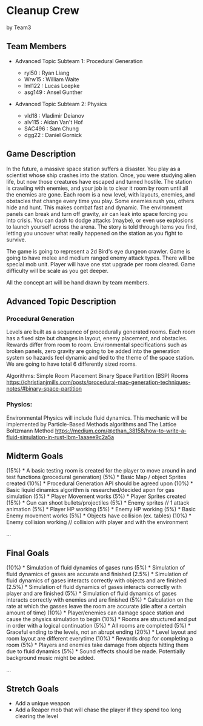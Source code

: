 # Cleanup Crew

by Team3

## Team Members
* Advanced Topic Subteam 1: Procedural Generation 
	 * ryl50 : Ryan Liang
     * Wrw15 : William Waite
  	 * lml122 : Lucas Loepke
     * asg149 : Ansel Gunther
   

* Advanced Topic Subteam 2: Physics
	* vld18 : Vladimir Deianov
	* alv115 : Aidan Van't Hof
	* SAC496 : Sam Chung
	* dgg22 : Daniel Gornick
	

## Game Description

In the future, a massive space station suffers a disaster. You play as a scientist whose ship crashes into the station. Once, you were studying alien life, but now those creatures have escaped and turned hostile. The station is crawling with enemies, and your job is to clear it room by room until all the enemies are gone. Each room is a new level, with layouts, enemies, and obstacles that change every time you play. Some enemies rush you, others hide and hunt. This makes combat fast and dynamic. The environment panels can break and turn off gravity, air can leak into space forcing you into crisis. You can dash to dodge attacks (maybe), or even use explosions to launch yourself across the arena. The story is told through items you find, letting you uncover what really happened on the station as you fight to survive.

The game is going to represent a 2d Bird's eye dungeon crawler. Game is going to have melee and medium ranged enemy attack types. There will be special mob unit. Player will have one stat upgrade per room cleared. Game difficulty will be scale as you get deeper.

All the concept art will be hand drawn by team members. 


## Advanced Topic Description

### Procedural Generation

Levels are built as a sequence of procedurally generated rooms. Each room has a fixed size but changes in layout, enemy placement, and obstacles. Rewards differ from room to room. Environmental specifications such as broken panels, zero gravity are going to be added into the generation system so hazards feel dynamic and tied to the theme of the space station.
We are going to have total 6 differently sized rooms.

Algorithms:
Simple Room Placement 
Binary Space Partition (BSP) Rooms
https://christianjmills.com/posts/procedural-map-generation-techniques-notes/#binary-space-partition
### Physics: 


 Environmental Physics will include fluid dynamics. This mechanic will be implemented by Particle-Based Methods algorithms and
The Lattice Boltzmann Method
https://medium.com/@ethan_38158/how-to-write-a-fluid-simulation-in-rust-lbm-1aaaee9c2a5a

## Midterm Goals
(15%) * A basic testing room is created for the player to move around in and test functions  (procedural generation)
(5%) * Basic Map / object Sprites created
(10%) * Procedural Generation API should be agreed upon
(10%) * Basic liquid dinamics algorithm is researched/decided apon for gas simulation
(5%) * Player Movement works
(5%) * Player Sprites created
(15%) * Gun can shoot bullets/projectiles
(5%) * Enemy sprites // 1 attack animation
(5%) * Player HP working
(5%) * Enemy HP working
(5%) * Basic Enemy movement works
(5%) * Objects have collision (ex. tables)
(10%) * Enemy collision working // collision with player and with the environment


...

## Final Goals

(10%) * Simulation of fluid dynamics of gases runs
(5%) * Simulation of fluid dynamics of gases are accurate and finished 
(2.5%) * Simulation of fluid dynamics of gases interacts correctly with objects and are finished
(2.5%) * Simulation of fluid dynamics of gases interacts correctly with player and are finished
(5%) * Simulation of fluid dynamics of gases interacts correctly with enemies and are finished
(5%) * Calculation on the rate at which the gasses leave the room are accurate (die after a certain amount of time)
(10%) * Player/enemies can damage space station and cause the physics simulation to begin
(10%) * Rooms are structured and put in order with a logical continuation
(5%) * All rooms are completed
(5%) * Graceful ending to the levels, not an abrupt ending
(20%) * Level layout and room layout are different everytime
(10%) * Rewards drop for completing a room
(5%) * Players and enemies take damage from objects hitting them due to fluid dynamics
(5%) * Sound effects should be made. Potentially background music might be added.


...

## Stretch Goals

* Add a unique weapon
* Add a Reaper mob that will chase the player if they spend too long clearing the level
